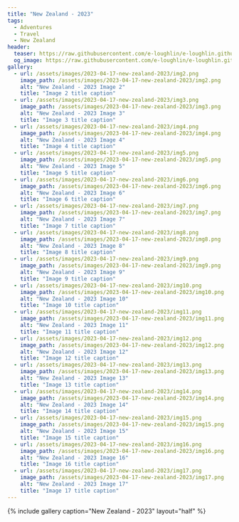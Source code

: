 ```yaml
---
title: "New Zealand - 2023"
tags:
  - Adventures
  - Travel
  - New Zealand
header:
  teaser: https://raw.githubusercontent.com/e-loughlin/e-loughlin.github.io/main/assets/images/2023-04-17-new-zealand-2023/img1.png
  og_image: https://raw.githubusercontent.com/e-loughlin/e-loughlin.github.io/main/assets/images/2023-04-17-new-zealand-2023/img1.png
gallery:
  - url: /assets/images/2023-04-17-new-zealand-2023/img2.png
    image_path: /assets/images/2023-04-17-new-zealand-2023/img2.png
    alt: "New Zealand - 2023 Image 2"
    title: "Image 2 title caption"
  - url: /assets/images/2023-04-17-new-zealand-2023/img3.png
    image_path: /assets/images/2023-04-17-new-zealand-2023/img3.png
    alt: "New Zealand - 2023 Image 3"
    title: "Image 3 title caption"
  - url: /assets/images/2023-04-17-new-zealand-2023/img4.png
    image_path: /assets/images/2023-04-17-new-zealand-2023/img4.png
    alt: "New Zealand - 2023 Image 4"
    title: "Image 4 title caption"
  - url: /assets/images/2023-04-17-new-zealand-2023/img5.png
    image_path: /assets/images/2023-04-17-new-zealand-2023/img5.png
    alt: "New Zealand - 2023 Image 5"
    title: "Image 5 title caption"
  - url: /assets/images/2023-04-17-new-zealand-2023/img6.png
    image_path: /assets/images/2023-04-17-new-zealand-2023/img6.png
    alt: "New Zealand - 2023 Image 6"
    title: "Image 6 title caption"
  - url: /assets/images/2023-04-17-new-zealand-2023/img7.png
    image_path: /assets/images/2023-04-17-new-zealand-2023/img7.png
    alt: "New Zealand - 2023 Image 7"
    title: "Image 7 title caption"
  - url: /assets/images/2023-04-17-new-zealand-2023/img8.png
    image_path: /assets/images/2023-04-17-new-zealand-2023/img8.png
    alt: "New Zealand - 2023 Image 8"
    title: "Image 8 title caption"
  - url: /assets/images/2023-04-17-new-zealand-2023/img9.png
    image_path: /assets/images/2023-04-17-new-zealand-2023/img9.png
    alt: "New Zealand - 2023 Image 9"
    title: "Image 9 title caption"
  - url: /assets/images/2023-04-17-new-zealand-2023/img10.png
    image_path: /assets/images/2023-04-17-new-zealand-2023/img10.png
    alt: "New Zealand - 2023 Image 10"
    title: "Image 10 title caption"
  - url: /assets/images/2023-04-17-new-zealand-2023/img11.png
    image_path: /assets/images/2023-04-17-new-zealand-2023/img11.png
    alt: "New Zealand - 2023 Image 11"
    title: "Image 11 title caption"
  - url: /assets/images/2023-04-17-new-zealand-2023/img12.png
    image_path: /assets/images/2023-04-17-new-zealand-2023/img12.png
    alt: "New Zealand - 2023 Image 12"
    title: "Image 12 title caption"
  - url: /assets/images/2023-04-17-new-zealand-2023/img13.png
    image_path: /assets/images/2023-04-17-new-zealand-2023/img13.png
    alt: "New Zealand - 2023 Image 13"
    title: "Image 13 title caption"
  - url: /assets/images/2023-04-17-new-zealand-2023/img14.png
    image_path: /assets/images/2023-04-17-new-zealand-2023/img14.png
    alt: "New Zealand - 2023 Image 14"
    title: "Image 14 title caption"
  - url: /assets/images/2023-04-17-new-zealand-2023/img15.png
    image_path: /assets/images/2023-04-17-new-zealand-2023/img15.png
    alt: "New Zealand - 2023 Image 15"
    title: "Image 15 title caption"
  - url: /assets/images/2023-04-17-new-zealand-2023/img16.png
    image_path: /assets/images/2023-04-17-new-zealand-2023/img16.png
    alt: "New Zealand - 2023 Image 16"
    title: "Image 16 title caption"
  - url: /assets/images/2023-04-17-new-zealand-2023/img17.png
    image_path: /assets/images/2023-04-17-new-zealand-2023/img17.png
    alt: "New Zealand - 2023 Image 17"
    title: "Image 17 title caption"
---
```


{% include gallery caption="New Zealand - 2023" layout="half" %}
